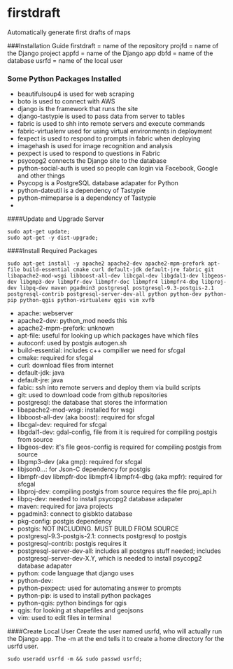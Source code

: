 # firstdraft
Automatically generate first drafts of maps

###Installation Guide
firstdraft = name of the repository
projfd = name of the Django project
appfd = name of the Django app
dbfd = name of the database
usrfd = name of the local user

### Some Python Packages Installed 
* beautifulsoup4 is used for web scraping
* boto is used to connect with AWS
* django is the framework that runs the site
* django-tastypie is used to pass data from server to tables
* fabric is used to shh into remote servers and execute commands
* fabric-virtualenv used for using virtual environments in deployment
* fexpect is used to respond to prompts in fabric when deploying
* imagehash is used for image recognition and analysis
* pexpect is used to respond to questions in Fabric
* psycopg2 connects the Django site to the database
* python-social-auth is used so people can login via Facebook, Google and other things
* Psycopg is a PostgreSQL database adapater for Python
* python-dateutil is a dependency of Tastypie
* python-mimeparse is a dependency of Tastypie
* 

####Update and Upgrade Server
```
sudo apt-get update;
sudo apt-get -y dist-upgrade;
```


####Install Required Packages
```
sudo apt-get install -y apache2 apache2-dev apache2-mpm-prefork apt-file build-essential cmake curl default-jdk default-jre fabric git libapache2-mod-wsgi libboost-all-dev libcgal-dev libgdal1-dev libgeos-dev libgmp3-dev libmpfr-dev libmpfr-doc libmpfr4 libmpfr4-dbg libproj-dev libpq-dev maven pgadmin3 postgresql postgresql-9.3-postgis-2.1 postgresql-contrib postgresql-server-dev-all python python-dev python-pip python-qgis python-virtualenv qgis vim xvfb
```
* apache: webserver
* apache2-dev: python_mod needs this
* apache2-mpm-prefork: unknown
* apt-file: useful for looking up which packages have which files
* autoconf: used by postgis autogen.sh
* build-essential: includes c++ compilier we need for sfcgal
* cmake: required for sfcgal
* curl: download files from internet
* default-jdk: java
* default-jre: java
* fabic: ssh into remote servers and deploy them via build scripts
* git: used to download code from github repositories
* postgresql: the database that stores the information
* libapache2-mod-wsgi: installed for wsgi
* libboost-all-dev (aka boost): required for sfcgal
* libcgal-dev: required for sfcgal
* libgdal1-dev: gdal-config, file from it is required for compiling postgis from source
* libgeos-dev: it's file geos-config is required for compiling postgis from source
* libgmp3-dev (aka gmp): required for sfcgal
* libjson0...: for Json-C dependency for postgis
* libmpfr-dev libmpfr-doc libmpfr4 libmpfr4-dbg (aka mpfr): required for sfcgal
* libproj-dev: compiling postgis from source requires the file proj_api.h
* libpq-dev: needed to install psycopg2 database adapater
* maven: required for java projects
* pgadmin3: connect to gisbkto database
* pkg-config: postgis dependency
* postgis: NOT INCLUDING. MUST BUILD FROM SOURCE
* postgresql-9.3-postgis-2.1: connects postgresql to postgis 
* postgresql-contrib: postgis requires it
* postgresql-server-dev-all: includes all postgres stuff needed; includes postgresql-server-dev-X.Y, which is needed to install psycopg2 database adapater
* python: code language that django uses
* python-dev:
* python-pexpect: used for automating answer to prompts
* python-pip: is used to install python packages
* python-qgis: python bindings for qgis
* qgis: for looking at shapefiles and geojsons
* vim: used to edit files in terminal


####Create Local User
Create the user named usrfd, who will actually run the Django app.
The -m at the end tells it to create a home directory for the usrfd user.
```
sudo useradd usrfd -m && sudo passwd usrfd;
```

